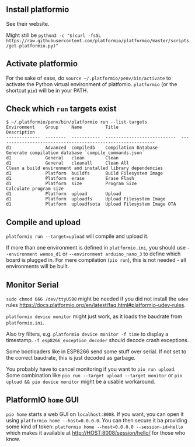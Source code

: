 ## Install platformio
See their website.

Might still be `python3 -c "$(curl -fsSL https://raw.githubusercontent.com/platformio/platformio/master/scripts/get-platformio.py)"`

## Activate platformio
For the sake of ease, do `source ~/.platformio/penv/bin/activate` to activate the Python virtual environment of platfomio.
`platformio` (or the shortcut `pio`) will be in your PATH.

## Check which `run` targets exist
```shell
$ ~/.platformio/penv/bin/platformio run --list-targets
Environment    Group     Name         Title                        Description
-------------  --------  -----------  ---------------------------  ------------------------------------------------------------
d1             Advanced  compiledb    Compilation Database         Generate compilation database `compile_commands.json`
d1             General   clean        Clean
d1             General   cleanall     Clean All                    Clean a build environment and installed library dependencies
d1             Platform  buildfs      Build Filesystem Image
d1             Platform  erase        Erase Flash
d1             Platform  size         Program Size                 Calculate program size
d1             Platform  upload       Upload
d1             Platform  uploadfs     Upload Filesystem Image
d1             Platform  uploadfsota  Upload Filesystem Image OTA
```

## Compile and upload
`platformio run --target=upload` will compile and upload it.

If more than one environment is defined in `platformio.ini`, you should use `--environment wemos_d1` or `--environment arduino_nano_3`
to define which board is plugged in. For mere compilation (`pio run`), this is not needed - all environments will be built.

## Monitor Serial
`sudo chmod 666 /dev/ttyUSB0` might be needed if you did not install the `udev` rules <https://docs.platformio.org/en/latest/faq.html#platformio-udev-rules>.

`platformio device monitor` might just work, as it loads the baudrate from `platformio.ini`.

Also try filters, e.g. `platformio device monitor -f time` to display a timestamp. `-f esp8266_exception_decoder` should decode crash exceptions.

Some bootloaders like in ESP8266 send some stuff over serial. If not set to the correct baudrate, this is just decoded as garbage.

You probably have to cancel monitoring if you want to `pio run upload`.
Some combination like `pio run --target upload --target monitor` or `pio upload && pio device monitor` might be a usable workaround.

## PlatformIO `home` GUI
`pio home` starts a web GUI on `localhost:8008`.
If you want, you can open it using `platformio home --host=0.0.0.0`.
You can then secure it ba providing some kind of token: `platformio home --host=0.0.0.0 --session-id=hello` which makes it available at <http://HOST:8008/session/hello/> for those who know.


